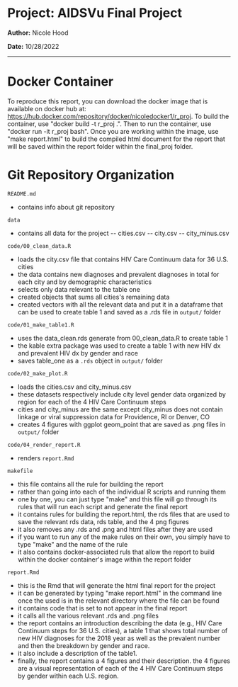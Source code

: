 # Project: AIDSVu Final Project

**Author:** Nicole Hood

**Date:** 10/28/2022

------------------------

# Docker Container
To reproduce this report, you can download the docker image that is available on docker hub at: https://hub.docker.com/repository/docker/nicoledocker1/r_proj. To build the container, use "docker build -t r_proj .". Then to run the container, use "docker run -it r_proj bash". Once you are working within the image, use "make report.html" to build the compiled html document for the report that will be saved within the report folder within the final_proj folder.


# Git Repository Organization

`README.md`
- contains info about git repository

`data`
- contains all data for the project
-- cities.csv
-- city.csv
-- city_minus.csv

`code/00_clean_data.R`
- loads the city.csv file that contains HIV Care Continuum data for 36 U.S. cities
- the data contains new diagnoses and prevalent diagnoses in total for each city and by demographic characteristics
- selects only data relevant to the table one 
- created objects that sums all cities's remaining data
- created vectors with all the relevant data and put it in a dataframe that can 
  be used to create table 1 and saved as a .rds file in `output/` folder

`code/01_make_table1.R`
- uses the data_clean.rds generate from 00_clean_data.R to create table 1
- the kable extra package was used to create a table 1 with new HIV dx
  and prevalent HIV dx by gender and race
- saves table_one as a `.rds` object in `output/` folder

`code/02_make_plot.R`
- loads the cities.csv and city_minus.csv
- these datasets respectively include city level gender data organized by region
  for each of the 4 HIV Care Continuum steps
- cities and city_minus are the same except city_minus does not contain
  linkage or viral suppression data for Providence, RI or Denver, CO
- creates 4 figures with ggplot geom_point that are saved as .png files 
  in `output/` folder

`code/04_render_report.R`
- renders `report.Rmd`

`makefile`
- this file contains all the rule for building the report
- rather than going into each of the individual R scripts and running them 
- one by one, you can just type "make" and this file will go through its
  rules that will run each script and generate the final report
- it contains rules for building the report.html, the rds files that 
  are used to save the relevant rds data, rds table, and the 4 png figures
- it also removes any .rds and .png and html files after they are used
- if you want to run any of the make rules on their own, you simply have to type "make" and the name of the rule
- it also contains docker-associated ruls that allow the report to build within the docker container's image within the report folder


`report.Rmd`
- this is the Rmd that will generate the html final report for the project
- it can be generated by typing "make report.html" in the command line once the used
  is in the relevant directory where the file can be found
- it contains code that is set to not appear in the final report
- it calls all the various relevant .rds and .png files 
- the report contains an introduction describing the data (e.g., HIV Care Continuum
   steps for 36 U.S. cities), a table 1 that shows total number of new HIV diagnoses
   for the 2018 year as well as the prevalent number and then the breakdown by gender and race.
- it also include a description of the table1.
- finally, the report contains a 4 figures and their description. the 4 figures
  are a visual representation of each of the 4 HIV Care Continuum steps by gender 
  within each U.S. region.






